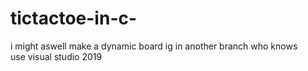 # tictactoe-in-c-
i might aswell make a dynamic board ig in another branch who knows<br>
use visual studio 2019 
 
